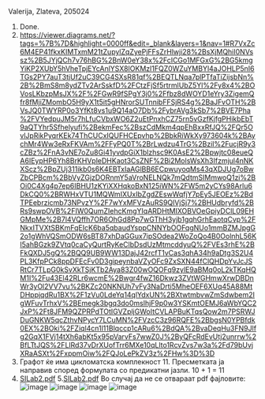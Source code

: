 Valerija, Zlateva, 205024
1. Done.
2. https://viewer.diagrams.net/?tags=%7B%7D&highlight=0000ff&edit=_blank&layers=1&nav=1#R7VxZc6M4EP41fkxKIMTxmM21tZupylZqZyePjFFsZrHlwji28%2BsXjMQhiI0NVssz%2B5JYjQCh7v76hBG%2BnW0eY38x%2FcICGo1MFGxG%2BG5kmgYiKP2XUbY5hVheTpjEYcAnlYSX8IOKMzl1FQZ0WZuYMBYl4aJOHLP5nI6TGs2PY7auT3tjUf2uC39CG4SXsR81qf%2BEQTLNqa7plPTfaTiZijsbNn%2B%2BmS8m8ydZTv2ArSskfD%2FCtzFjSf5rtrmlUbZ5Yl%2Fy8x4%2BOVosLKbzpMsJX%2F%2FGwR9fSPgY3j0%2Ffbz8dWOYD1eYry3ZigemQfr8fMjiZMombO5H9yX1t5it5gHNrorSUTnnibFFSjRS4g%2BaJFvOTH%2BVsJQ0TWYRP0o3YfKt8vs1u9Q14aO7Db%2FybrAVg3kSb7%2BVE7Pha%2FVYedpuJM5r7hLfuCVbxWO6Z2uEtPnxhCZ75rn5vGzfKjfgPHikbEbT9aQTYhr5Sfhelyufi%2BekmFec%2BszCdMkm4qpEhBxxRfJQ%2FQr5OvlJpRikPyqrKEk74ThCUCxIQUFHCEpvhp%2BbkRiWkXy973604k%2BAychMr4Ww3eRxFKVAm%2FFyPQ0T%2BrLwdzu4TrG%2Bzil%2FucjR9y3cZBz%2FnA3vNE7oZu8Gi41yvdpGiX1blzhsc9K0AsE2%2Bpwjtc08eueQA6IEypHP6Yh8BrKHVpleDHKaot3CsZNF%2Bi2MolsWsXh3Ifzmjul4nNKXScz%2BpZUj311ikb0s6K4EBTxIaAGlBB6ECpwuyoqMs43qXDJUg7oBwZbCPBcm%2BbVyZGjzDORnmY5aVroNELNQk7mQdtmSIMmwoQ1zi%2BOi0C4Xg4p7ep6IBHU1zKYiXXHqkoBxN125iWN%2FW5m2yCYs98Arlu6DkCQ0%2BRWHxVTU1MQWmIXUxIbZgdZEswWqfjY7pEy5JEOEz%2BdTPEebrzicmb73NPvzY%2F7wYxMFVzAuRS9QlVjSj7%2BHUdbryfd%2BRs9swpOVB%2FIW0QumZIehcKmgYIqARDHtMIXOBVOeGpiyDClL09EHGMpMe%2B7l4VQffh7OR6OhGd8Pp7wGThH3yjb1gqhGrhEaotqCvp%2FNkxITVXtSBKmFqEIcK6ba5qbaudYsppCNNYbOOFqgNUo1mmBZMJpgG2o1gWhVQSmODW6sBT87xhDaGGux7ipSOdea2WoZoQo4B0OolnhL56KI5ahBGzk9ZVtq0caCyQurtRyKeClbDsdUzMtmcddyuQ%2FVEs3rhE%2BFkQXDJ5gQ%2BQQ9UB9WW13DajJ42rcfT1vCas3qhA34h9aDtg3S2U4PL3KfpPCk8ppDFEcFv0D3gipeynbaVZyOFc9ZxSXN44fClQHDpYvJcJSRtCr7TLpG0kSvXkTSjKTb2Aya83Z00wOQOFq9zylE9aBMq0oL2kTKqHQM1I%2Fu43El42RLr6wcmE%2Bwgr4fwZ16Dkwz3ZVtWGHmwXrwDBDnWr3yOl2VV7vu%2BKZc20NKNUh7vFy3NaDrti5MheOEF6XUq45A88MtDHppjqdRu1BX%2F1zVu0LdeYq14qlYdxUN%2BXtwtmbvwZmSdwbem2IgWFuvTrhxV%2BEmegk3bgq3do0mslhjF9p0w3YSKmtOEMJ6aWbYQC2JxP%2Ft8JFM9QZPRPdTOtIGVZpljGWoItCVLAPBuKTqsQow2m7PSRWJDuGNKW5qcZthvNPycY7LCuMN%2FVzcC3z96RQFE%2BbgsN0YPBfdk0EX%2BOki%2FZiql4cn1l11Blqccp1cARu6%2BdQA%2BvaDeqHu3FN9Jlfg2GqX1FVj14tXh6abKt5x95pVarvFs7wwZ0J%2ByQFcRdEvUtj2unrrw%2BfLTtJQS%2FLlRd37vDrXUofTrr6MXe10qLlto1RcvZvs7w3a%2Fd79bUvjXRaASXt%2FxppmOiw%2FQJoLePkZV3z%2FHw%3D%3D
3. Графот ќе има цикломатска комплекност 11. Пресметката ја направив според формулата со предикатни јазли. 10 + 1 = 11
4. [SILab2.pdf](https://github.com/ValerijaUni/SI_2023_lab2_205024/files/11613066/SILab2.pdf)
5.[SILab2.pdf](https://github.com/ValerijaUni/SI_2023_lab2_205024/files/11613067/SILab2.pdf)
Во случај да не се отвараат pdf фајловите:
![image](https://github.com/ValerijaUni/SI_2023_lab2_205024/assets/128475918/8a8eaa75-bcac-493a-940b-6d9a8c8e46bd)
![image](https://github.com/ValerijaUni/SI_2023_lab2_205024/assets/128475918/ecc2d6dd-5429-4cd1-b6cc-f2a72780afb5)
![image](https://github.com/ValerijaUni/SI_2023_lab2_205024/assets/128475918/03543628-1598-4fea-9f94-19ceef65458c)
![image](https://github.com/ValerijaUni/SI_2023_lab2_205024/assets/128475918/8ca8fda6-a02e-4b04-8334-f31bf41d2198)
